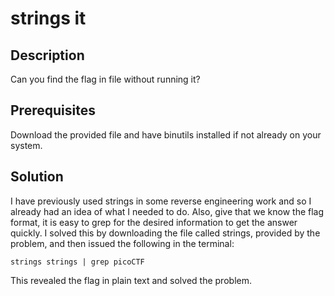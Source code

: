 # strings it

## Description
Can you find the flag in file without running it?

## Prerequisites
Download the provided file and have binutils installed if not already on your system.

## Solution

I have previously used strings in some reverse engineering work and so I already had an idea of what I needed to do. Also, give that we know the flag format, it is easy to grep for the desired information to get the answer quickly. I solved this by downloading the file called strings, provided by the problem, and then issued the following in the terminal:

```
strings strings | grep picoCTF
```

This revealed the flag in plain text and solved the problem.